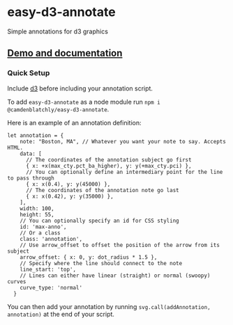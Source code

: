 # easy-d3-annotate
Simple annotations for d3 graphics

## [Demo and documentation](https://camdenblatchly.github.io/easy-d3-annotate/)

### Quick Setup

Include [d3](https://d3js.org/) before including your annotation script.

To add `easy-d3-annotate` as a node module run `npm i @camdenblatchly/easy-d3-annotate`.

Here is an example of an annotation definition:

```
let annotation = {
    note: "Boston, MA", // Whatever you want your note to say. Accepts HTML.
    data: [ 
      // The coordinates of the annotation subject go first
      { x: +x(max_cty.pct_ba_higher), y: y(+max_cty.pci) }, 
      // You can optionally define an intermediary point for the line to pass through
      { x: x(0.4), y: y(45000) }, 
      // The coordinates of the annotation note go last
      { x: x(0.42), y: y(35000) }, 
    ], 
    width: 100,
    height: 55, 
    // You can optionally specify an id for CSS styling
    id: 'max-anno',
    // Or a class
    class: 'annotation',
    // Use arrow_offset to offset the position of the arrow from its subject
    arrow_offset: { x: 0, y: dot_radius * 1.5 }, 
    // Specify where the line should connect to the note
    line_start: 'top', 
    // Lines can either have linear (straight) or normal (swoopy) curves 
    curve_type: 'normal'
  }
```    

You can then add your annotation by running `svg.call(addAnnotation, annotation)` at the end of your script.
